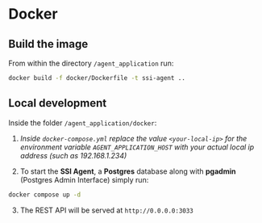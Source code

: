 # Docker

## Build the image

From within the directory `/agent_application` run:

```bash
docker build -f docker/Dockerfile -t ssi-agent ..
```

## Local development

Inside the folder `/agent_application/docker`:

1. _Inside `docker-compose.yml` replace the value `<your-local-ip>` for the environment variable `AGENT_APPLICATION_HOST` with your actual local ip address (such as 192.168.1.234)_

2. To start the **SSI Agent**, a **Postgres** database along with **pgadmin** (Postgres Admin Interface) simply run:

```bash
docker compose up -d
```

3. The REST API will be served at `http://0.0.0.0:3033`
